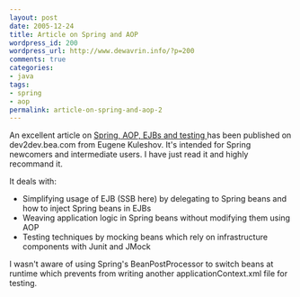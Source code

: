 ```yaml
--- 
layout: post
date: 2005-12-24
title: Article on Spring and AOP
wordpress_id: 200
wordpress_url: http://www.dewavrin.info/?p=200
comments: true
categories: 
- java
tags:
- spring
- aop
permalink: article-on-spring-and-aop-2
---
```


An excellent article on [Spring, AOP, EJBs and testing ](http://dev2dev.bea.com/pub/a/2005/12/spring-aop-with-ejb.html) has been published on dev2dev.bea.com from Eugene Kuleshov. It's intended for Spring newcomers and intermediate users. I have just read it and highly recommand it.

It deals with:
- Simplifying usage of EJB (SSB here) by delegating to Spring beans and how to inject Spring beans in EJBs
- Weaving application logic in Spring beans without modifying them using AOP
- Testing techniques by mocking beans which rely on infrastructure components with Junit and JMock


I wasn't aware of using Spring's BeanPostProcessor to switch beans at runtime which prevents from writing another applicationContext.xml file for testing.
